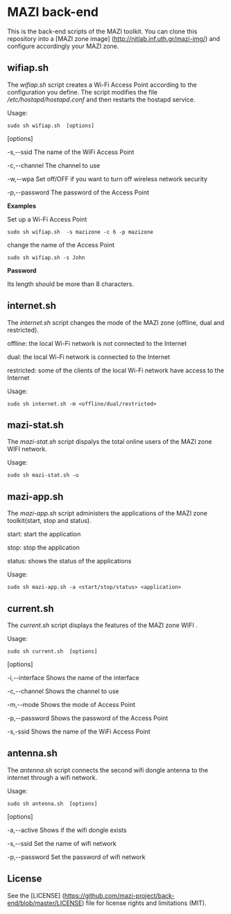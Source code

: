 # MAZI back-end
This is the back-end scripts of the MAZI toolkit. You can clone this repository into a [MAZI zone image] (http://nitlab.inf.uth.gr/mazi-img/) and configure accordingly your MAZI zone.

## wifiap.sh
The *wifiap.sh* script creates a Wi-Fi Access Point according to the configuration you define. The script modifies the file */etc/hostapd/hostapd.conf* and then restarts the hostapd service.

Usage:
```
sudo sh wifiap.sh  [options]
```
[options]

-s,--ssid                                The name of the WiFi Access Point

-c,--channel                             The channel to use

-w,--wpa                                 Set off/OFF if you want to turn off wireless network security

-p,--password                            The password of the Access Point


**Examples**

Set up a Wi-Fi Access Point
```
sudo sh wifiap.sh  -s mazizone -c 6 -p mazizone
```

change the name of the Access Point
```
sudo sh wifiap.sh -s John
```

**Password**

Its length should be more than 8 characters.


## internet.sh

The *internet.sh* script changes the mode of the MAZI zone (offline, dual and restricted).

offline: the local Wi-Fi network is not connected to the Internet

dual: the local Wi-Fi network is connected to the Internet

restricted: some of the clients of the local Wi-Fi network have access to the Internet

Usage:
```
sudo sh internet.sh -m <offline/dual/restricted>
```
## mazi-stat.sh

The *mazi-stat.sh* script dispalys the total online users of the MAZI zone WIFI network.

Usage:
```
sudo sh mazi-stat.sh -u 
```

## mazi-app.sh

The *mazi-app.sh* script administers the applications of the MAZI zone toolkit(start, stop and status).

start: start the application

stop: stop the application

status: shows the status of the applications

Usage:
```
sudo sh mazi-app.sh -a <start/stop/status> <application>
```

## current.sh

The *current.sh* script displays the features of the MAZI zone WIFI .

Usage:
```
sudo sh current.sh  [options]
```
[options]

-i,--interface                           Shows the name of the interface

-c,--channel                             Shows the channel to use

-m,--mode                                Shows the mode of Access Point

-p,--password                            Shows the password of the Access Point

-s,-ssid                                 Shows the name of the WiFi Access Point


## antenna.sh

The *antenna.sh* script connects the second wifi dongle antenna to the internet through a wifi network.

Usage:
```
sudo sh antenna.sh  [options]
```
[options]

-a,--active                           Shows if the wifi dongle exists

-s,--ssid                             Set the name of wifi network

-p,--password                         Set the password of wifi network


## License

See the [LICENSE] (https://github.com/mazi-project/back-end/blob/master/LICENSE) file for license rights and limitations (MIT).
